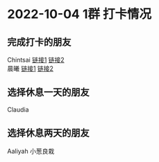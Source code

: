 # 2022-10-04 1群 打卡情况
## 完成打卡的朋友
Chintsai [链接1](http://mmbiz.qpic.cn/mmbiz_jpg/fKBOEML39zohI0kGSsUF8RMIdgqldcmWiaxR8MHlJwElsLC6GFw9DVicw5UicYH9L9FC6tsVzVzQbaAbicicUoomPCg/0) [链接2](http://mmbiz.qpic.cn/mmbiz_jpg/fKBOEML39zohI0kGSsUF8RMIdgqldcmWo1RKCHKVEcm73YAicy6iaPCJ8WxtNbJgzq8icamJUAJz3Eww3Vf5KCo7w/0) <br>晨曦 [链接1](http://mmbiz.qpic.cn/mmbiz_jpg/4rYayDxu0jVVwPG6mOGBw5YqZg9WhqU9TcFNiczJhAlREuArrdhRdytbDPCIBCe4b39duShYLA1SibBv1b9104rA/0) [链接2](http://mmbiz.qpic.cn/mmbiz_jpg/4rYayDxu0jVVwPG6mOGBw5YqZg9WhqU9ibfOmzGxibJvSRLCof1zULg6ha4NeWhIqzqGqs6c7aGUUTAU3Za5yukQ/0) <br>
## 选择休息一天的朋友
Claudia

## 选择休息两天的朋友
Aaliyah
小葱良栽

